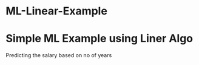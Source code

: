 # ML-Linear-Example

# Simple ML Example using Liner Algo

Predicting the salary based on no of years
